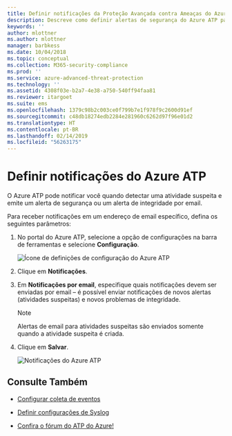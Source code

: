 ```yaml
---
title: Definir notificações da Proteção Avançada contra Ameaças do Azure | Microsoft Docs
description: Descreve como definir alertas de segurança do Azure ATP para que você seja notificado quando atividades suspeitas forem detectadas.
keywords: ''
author: mlottner
ms.author: mlottner
manager: barbkess
ms.date: 10/04/2018
ms.topic: conceptual
ms.collection: M365-security-compliance
ms.prod: ''
ms.service: azure-advanced-threat-protection
ms.technology: ''
ms.assetid: 4308f03e-b2a7-4e38-a750-540ff94faa81
ms.reviewer: itargoet
ms.suite: ems
ms.openlocfilehash: 1379c98b2c003ce0f799b7e1f978f9c2600d91ef
ms.sourcegitcommit: c48db18274edb2284e281960c6262d97f96e01d2
ms.translationtype: HT
ms.contentlocale: pt-BR
ms.lasthandoff: 02/14/2019
ms.locfileid: "56263175"
---
```

# <a name="set-azure-atp-notifications"></a>Definir notificações do Azure ATP

O Azure ATP pode notificar você quando detectar uma atividade suspeita e emite um alerta de segurança ou um alerta de integridade por email. 

Para receber notificações em um endereço de email específico, defina os seguintes parâmetros:


1. No portal do Azure ATP, selecione a opção de configurações na barra de ferramentas e selecione **Configuração**.

   ![Ícone de definições de configuração do Azure ATP](media/atp-config-menu.png)

2. Clique em **Notificações**.
3. Em **Notificações por email**, especifique quais notificações devem ser enviadas por email – é possível enviar notificações de novos alertas (atividades suspeitas) e novos problemas de integridade. 
 
   > [!NOTE]
   > Alertas de email para atividades suspeitas são enviados somente quando a atividade suspeita é criada.
 
4. Clique em **Salvar**.

   ![Notificações do Azure ATP](media/atp-notifications.png)



## <a name="see-also"></a>Consulte Também

- [Configurar coleta de eventos](configure-event-collection.md)

- [Definir configurações de Syslog](setting-syslog.md)
- [Confira o fórum do ATP do Azure!](https://aka.ms/azureatpcommunity)
